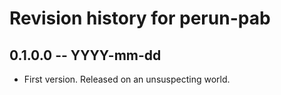 # Revision history for perun-pab

## 0.1.0.0 -- YYYY-mm-dd

* First version. Released on an unsuspecting world.
